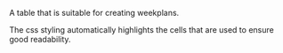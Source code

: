 A table that is suitable for creating weekplans.

The css styling automatically highlights the cells that are used to ensure good readability.